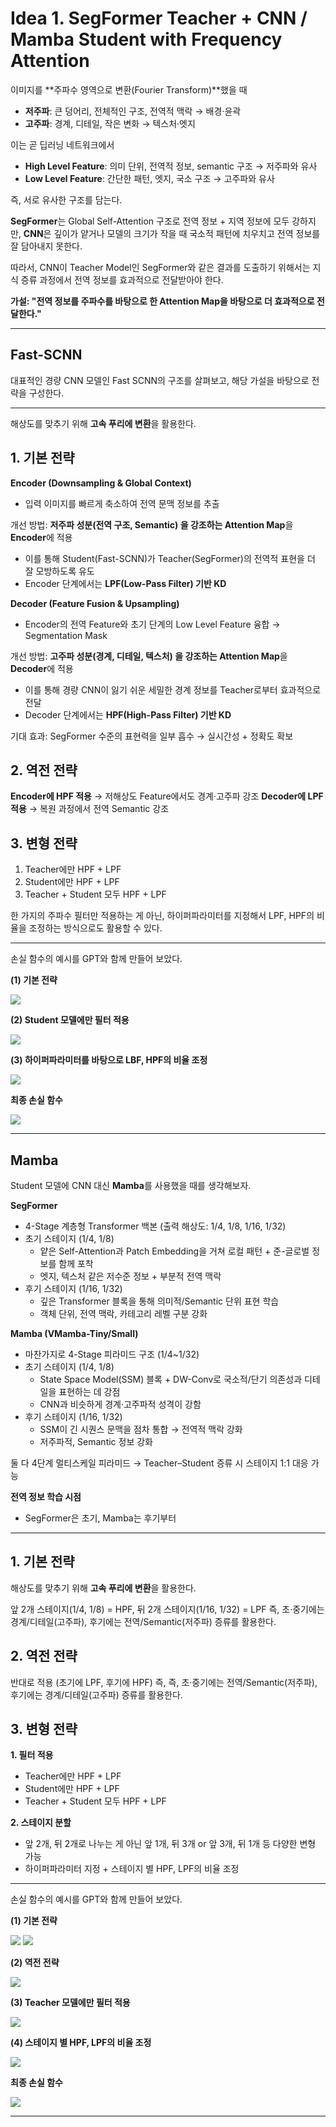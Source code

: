 # Idea 1. SegFormer Teacher + CNN / Mamba Student with Frequency Attention

이미지를 **주파수 영역으로 변환(Fourier Transform)**했을 때

- **저주파**: 큰 덩어리, 전체적인 구조, 전역적 맥락 → 배경·윤곽
- **고주파**: 경계, 디테일, 작은 변화 → 텍스처·엣지

이는 곧 딥러닝 네트워크에서
- **High Level Feature**: 의미 단위, 전역적 정보, semantic 구조 → 저주파와 유사
- **Low Level Feature**: 간단한 패턴, 엣지, 국소 구조 → 고주파와 유사

즉, 서로 유사한 구조를 담는다.

**SegFormer**는 Global Self-Attention 구조로 전역 정보 + 지역 정보에 모두 강하지만, **CNN**은 깊이가 얕거나 모델의 크기가 작을 때 국소적 패턴에 치우치고 전역 정보를 잘 담아내지 못한다.

따라서, CNN이 Teacher Model인 SegFormer와 같은 결과를 도출하기 위해서는 지식 증류 과정에서 전역 정보를 효과적으로 전달받아야 한다.

**가설: "전역 정보를 주파수를 바탕으로 한 Attention Map을 바탕으로 더 효과적으로 전달한다."**

---

## Fast-SCNN

대표적인 경량 CNN 모델인 Fast SCNN의 구조를 살펴보고, 해당 가설을 바탕으로 전략을 구성한다.

---

해상도를 맞추기 위해 **고속 푸리에 변환**을 활용한다.

## 1. 기본 전략

**Encoder (Downsampling & Global Context)**
- 입력 이미지를 빠르게 축소하여 전역 문맥 정보를 추출

개선 방법: **저주파 성분(전역 구조, Semantic) 을 강조하는 Attention Map**을 **Encoder**에 적용
- 이를 통해 Student(Fast-SCNN)가 Teacher(SegFormer)의 전역적 표현을 더 잘 모방하도록 유도
- Encoder 단계에서는 **LPF(Low-Pass Filter) 기반 KD**

**Decoder (Feature Fusion & Upsampling)**
- Encoder의 전역 Feature와 초기 단계의 Low Level Feature 융합 → Segmentation Mask

개선 방법: **고주파 성분(경계, 디테일, 텍스처) 을 강조하는 Attention Map**을 **Decoder**에 적용
- 이를 통해 경량 CNN이 잃기 쉬운 세밀한 경계 정보를 Teacher로부터 효과적으로 전달
- Decoder 단계에서는 **HPF(High-Pass Filter) 기반 KD**

기대 효과: SegFormer 수준의 표현력을 일부 흡수 → 실시간성 + 정확도 확보

## 2. 역전 전략

**Encoder에 HPF 적용** → 저해상도 Feature에서도 경계·고주파 강조
**Decoder에 LPF 적용** → 복원 과정에서 전역 Semantic 강조

## 3. 변형 전략

1. Teacher에만 HPF + LPF
2. Student에만 HPF + LPF
3. Teacher + Student 모두 HPF + LPF

한 가지의 주파수 필터만 적용하는 게 아닌, 하이퍼파라미터를 지정해서 LPF, HPF의 비율을 조정하는 방식으로도 활용할 수 있다.

---

손실 함수의 예시를 GPT와 함께 만들어 보았다.

**(1) 기본 전략**

![](https://velog.velcdn.com/images/tmddn0920/post/1d623b9c-d159-46e5-8a7b-aba1c3864e5d/image.png)

**(2) Student 모델에만 필터 적용**

![](https://velog.velcdn.com/images/tmddn0920/post/330761a9-c0f8-427d-8dc2-ff4908189d8a/image.png)

**(3) 하이퍼파라미터를 바탕으로 LBF, HPF의 비율 조정**

![](https://velog.velcdn.com/images/tmddn0920/post/ac3bd8dc-42a6-4821-a83b-7b81e4670314/image.png)

**최종 손실 함수**

![](https://velog.velcdn.com/images/tmddn0920/post/7f4691f5-3644-4d88-b18e-5280ce4a6227/image.png)

---

## Mamba

Student 모델에 CNN 대신 **Mamba**를 사용했을 때를 생각해보자.

**SegFormer**
- 4-Stage 계층형 Transformer 백본 (출력 해상도: 1/4, 1/8, 1/16, 1/32)
- 초기 스테이지 (1/4, 1/8)
  - 얕은 Self-Attention과 Patch Embedding을 거쳐 로컬 패턴 + 준-글로벌 정보를 함께 포착
  - 엣지, 텍스처 같은 저수준 정보 + 부분적 전역 맥락
- 후기 스테이지 (1/16, 1/32)
  - 깊은 Transformer 블록을 통해 의미적/Semantic 단위 표현 학습
  - 객체 단위, 전역 맥락, 카테고리 레벨 구분 강화

**Mamba (VMamba-Tiny/Small)**
- 마찬가지로 4-Stage 피라미드 구조 (1/4~1/32)
- 초기 스테이지 (1/4, 1/8)
  - State Space Model(SSM) 블록 + DW-Conv로 국소적/단기 의존성과 디테일을 표현하는 데 강점
  - CNN과 비슷하게 경계·고주파적 성격이 강함
- 후기 스테이지 (1/16, 1/32)
  - SSM이 긴 시퀀스 문맥을 점차 통합 → 전역적 맥락 강화
  - 저주파적, Semantic 정보 강화
  
둘 다 4단계 멀티스케일 피라미드 → Teacher–Student 증류 시 스테이지 1:1 대응 가능

**전역 정보 학습 시점**
- SegFormer은 초기, Mamba는 후기부터

---

## 1. 기본 전략

해상도를 맞추기 위해 **고속 푸리에 변환**을 활용한다.

앞 2개 스테이지(1/4, 1/8) = HPF, 뒤 2개 스테이지(1/16, 1/32) = LPF
즉, 초·중기에는 경계/디테일(고주파), 후기에는 전역/Semantic(저주파) 증류를 활용한다.

## 2. 역전 전략

반대로 적용 (초기에 LPF, 후기에 HPF)
즉, 즉, 초·중기에는 전역/Semantic(저주파), 후기에는 경계/디테일(고주파) 증류를 활용한다.

## 3. 변형 전략

**1. 필터 적용**

- Teacher에만 HPF + LPF
- Student에만 HPF + LPF
- Teacher + Student 모두 HPF + LPF

**2. 스테이지 분할**

- 앞 2개, 뒤 2개로 나누는 게 아닌 앞 1개, 뒤 3개 or 앞 3개, 뒤 1개 등 다양한 변형 가능
- 하이퍼파라미터 지정 + 스테이지 별 HPF, LPF의 비율 조정

---

손실 함수의 예시를 GPT와 함께 만들어 보았다.

**(1) 기본 전략**

![](https://velog.velcdn.com/images/tmddn0920/post/cc18bcf0-b804-4cd2-adfb-5197005e3663/image.png)
![](https://velog.velcdn.com/images/tmddn0920/post/6b760622-86d1-4f6a-be02-3dc3f9df1a12/image.png)

**(2) 역전 전략**

![](https://velog.velcdn.com/images/tmddn0920/post/5635e774-2cfc-400c-af12-06d20576cb91/image.png)

**(3) Teacher 모델에만 필터 적용**

![](https://velog.velcdn.com/images/tmddn0920/post/359e9806-bc12-49be-8c71-1ab2ff83e2a0/image.png)

**(4) 스테이지 별 HPF, LPF의 비율 조정**

![](https://velog.velcdn.com/images/tmddn0920/post/6a9b4f23-29a7-41e2-bad6-774527b550ca/image.png)

**최종 손실 함수**

![](https://velog.velcdn.com/images/tmddn0920/post/e7fa4404-74eb-4193-87fa-a77f655432ab/image.png)

---

